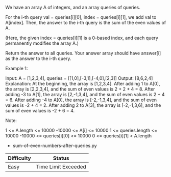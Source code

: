 We have an array A of integers, and an array queries of queries.

For the i-th query val = queries[i][0], index = queries[i][1], we add val to A[index].  Then, the answer to the i-th query is the sum of the even values of A.

(Here, the given index = queries[i][1] is a 0-based index, and each query permanently modifies the array A.)

Return the answer to all queries.  Your answer array should have answer[i] as the answer to the i-th query.

 

Example 1:

Input: A = [1,2,3,4], queries = [[1,0],[-3,1],[-4,0],[2,3]]
Output: [8,6,2,4]
Explanation: 
At the beginning, the array is [1,2,3,4].
After adding 1 to A[0], the array is [2,2,3,4], and the sum of even values is 2 + 2 + 4 = 8.
After adding -3 to A[1], the array is [2,-1,3,4], and the sum of even values is 2 + 4 = 6.
After adding -4 to A[0], the array is [-2,-1,3,4], and the sum of even values is -2 + 4 = 2.
After adding 2 to A[3], the array is [-2,-1,3,6], and the sum of even values is -2 + 6 = 4.
 

Note:

1 <= A.length <= 10000
-10000 <= A[i] <= 10000
1 <= queries.length <= 10000
-10000 <= queries[i][0] <= 10000
0 <= queries[i][1] < A.length




- sum-of-even-numbers-after-queries.py

|Difficulty|Status|
|---|---|
|Easy|Time Limit Exceeded|


